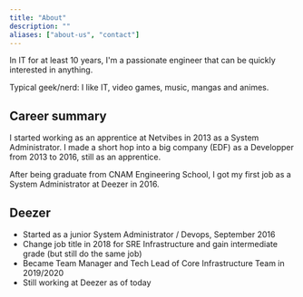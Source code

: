 ```yaml
---
title: "About"
description: ""
aliases: ["about-us", "contact"]
---
```


In IT for at least 10 years, I'm a passionate engineer that can be quickly interested in anything.

Typical geek/nerd: I like IT, video games, music, mangas and animes.

## Career summary

I started working as an apprentice at Netvibes in 2013 as a System Administrator. I made a short hop into a big company (EDF) as a Developper from 2013 to 2016, still as an apprentice. 

After being graduate from CNAM Engineering School, I got my first job as a System Administrator at Deezer in 2016.

## Deezer

- Started as a junior System Administrator / Devops, September 2016
- Change job title in 2018 for SRE Infrastructure and gain intermediate grade (but still do the same job)
- Became Team Manager and Tech Lead of Core Infrastructure Team in 2019/2020
- Still working at Deezer as of today